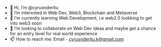 - 👋 Hi, I’m @cyrusnderitu
- 👀 I’m interested in Web Dev, Web3, Blockchain and Metaverse
- 🌱 I’m currently learning Web Development, i.e web2.0 lookking to get into web3 soon
- 💞️ I’m looking to collaborate on Web Dev ideas and maybe get a chance for an entry level for real world experience 
- 📫 How to reach me: Email - cyrusnderitu.k@gmail.com

<!---
cyrusnderitu/cyrusnderitu is a ✨ special ✨ repository because its `README.md` (this file) appears on your GitHub profile.
You can click the Preview link to take a look at your changes.
--->
